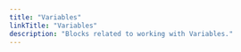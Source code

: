 ```yaml
---
title: "Variables"
linkTitle: "Variables"
description: "Blocks related to working with Variables."
---
```

